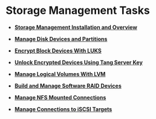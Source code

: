 <!--
SPDX-FileCopyrightText: 2023,2024 Oracle and/or its affiliates.
SPDX-License-Identifier: CC-BY-SA-4.0
-->
# Storage Management Tasks

-   **[Storage Management Installation and Overview](../topics/cockpit_storage_information.md)**  

-   **[Manage Disk Devices and Partitions](../topics/cockpit-partition.md)**  

-   **[Encrypt Block Devices With LUKS](../topics/cockpit-luks.md)**  

-   **[Unlock Encrypted Devices Using Tang Server Key](../topics/cockpit-nbde.md)**  

-   **[Manage Logical Volumes With LVM](../topics/cockpit-lvm.md)**  

-   **[Build and Manage Software RAID Devices](../topics/cockpit-raid.md)**  

-   **[Manage NFS Mounted Connections](../topics/cockpit-nfsmounts.md)**  

-   **[Manage Connections to iSCSI Targets](../topics/cockpit_iscsi_targets.md)**  


